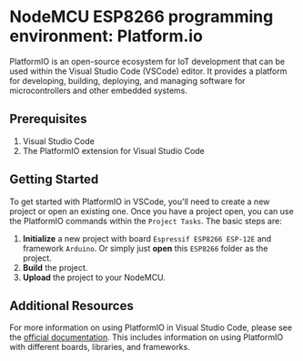 # NodeMCU ESP8266 programming environment: Platform.io

PlatformIO is an open-source ecosystem for IoT development that can be used within the Visual Studio Code (VSCode) editor. It provides a platform for developing, building, deploying, and managing software for microcontrollers and other embedded systems.

## Prerequisites

1. Visual Studio Code
2. The PlatformIO extension for Visual Studio Code

## Getting Started

To get started with PlatformIO in VSCode, you'll need to create a new project or open an existing one. Once you have a project open, you can use the PlatformIO commands within the `Project Tasks`. The basic steps are:
1. **Initialize** a new project with board `Espressif ESP8266 ESP-12E` and framework `Arduino`. Or simply just **open** this `ESP8266` folder as the project.
2. **Build** the project.
3. **Upload** the project to your NodeMCU.

## Additional Resources

For more information on using PlatformIO in Visual Studio Code, please see the [official documentation](https://docs.platformio.org/en/latest/ide/vscode.html). This includes information on using PlatformIO with different boards, libraries, and frameworks.
